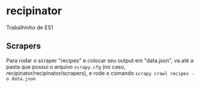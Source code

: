 # recipinator
Trabalhinho de ES1


## Scrapers
Para rodar o scraper "recipes" e colocar seu output em "data.json", va até a pasta que possui o arquivo `scrapy.cfg` (no caso, recipinator/recipinator/scrapers), e rode o comando `scrapy crawl recipes -o data.json`
